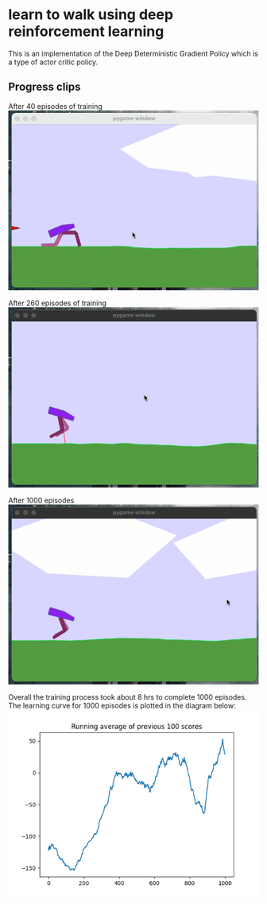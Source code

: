 # learn to walk using deep reinforcement learning
This is an implementation of the Deep Deterministic Gradient Policy which is a type of actor critic policy.

## Progress clips
After 40 episodes of training  
![after-40-episodes](clips/after-40-episodes.gif)

After 260 episodes of training  
![after-260-episodes](clips/after-260-episodes.gif)

After 1000 episodes  
![after-1000-episodes](clips/after-1000-episodes.gif)

Overall the training process took about 8 hrs to complete 1000 episodes.  
The learning curve for 1000 episodes is plotted in the diagram below:
![learning-curve](learning_curve.png)

